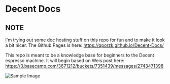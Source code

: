 # Decent Docs

## NOTE

I'm trying out some doc hosting stuff on this repo for fun and to make it look a bit nicer. The Github Pages is here: https://qporzk.github.io/Decent-Docs/

This repo is meant to be a knowledge base for beginners to the Decent espresso machine. It will begin based on Weis post here: https://3.basecamp.com/3671212/buckets/7351439/messages/2743471398

![Sample Image](https://raw.githubusercontent.com/qporzk/Decent-Docs/master/docs/Pictures/machine.jpg)

